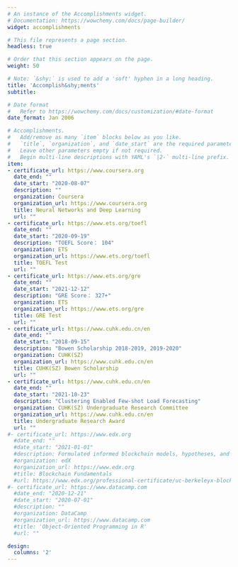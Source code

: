```yaml
---
# An instance of the Accomplishments widget.
# Documentation: https://wowchemy.com/docs/page-builder/
widget: accomplishments

# This file represents a page section.
headless: true

# Order that this section appears on the page.
weight: 50

# Note: `&shy;` is used to add a 'soft' hyphen in a long heading.
title: 'Accomplish&shy;ments'
subtitle:

# Date format
#   Refer to https://wowchemy.com/docs/customization/#date-format
date_format: Jan 2006

# Accomplishments.
#   Add/remove as many `item` blocks below as you like.
#   `title`, `organization`, and `date_start` are the required parameters.
#   Leave other parameters empty if not required.
#   Begin multi-line descriptions with YAML's `|2-` multi-line prefix.
item:
- certificate_url: https://www.coursera.org
  date_end: ""
  date_start: "2020-08-07"
  description: ""
  organization: Coursera
  organization_url: https://www.coursera.org
  title: Neural Networks and Deep Learning
  url: ""
- certificate_url: https://www.ets.org/toefl
  date_end: ""
  date_start: "2020-09-19"
  description: "TOEFL Score： 104"
  organization: ETS
  organization_url: https://www.ets.org/toefl
  title: TOEFL Test
  url: ""
- certificate_url: https://www.ets.org/gre
  date_end: ""
  date_start: "2021-12-12"
  description: "GRE Score： 327+"
  organization: ETS
  organization_url: https://www.ets.org/gre
  title: GRE Test
  url: ""
- certificate_url: https://www.cuhk.edu.cn/en
  date_end: ""
  date_start: "2018-09-15"
  description: "Bowen Scholarship 2018-2019, 2019-2020"
  organization: CUHK(SZ)
  organization_url: https://www.cuhk.edu.cn/en
  title: CUHK(SZ) Bowen Scholarship
  url: ""
- certificate_url: https://www.cuhk.edu.cn/en
  date_end: ""
  date_start: "2021-10-23"
  description: "Clustering Enabled Few-shot Load Forecasting"
  organization: CUHK(SZ) Undergraduate Research Committee
  organization_url: https://www.cuhk.edu.cn/en
  title: Undergraduate Research Award
  url: ""
#- certificate_url: https://www.edx.org
  #date_end: ""
  #date_start: "2021-01-01"
  #description: Formulated informed blockchain models, hypotheses, and use cases.
  #organization: edX
  #organization_url: https://www.edx.org
  #title: Blockchain Fundamentals
  #url: https://www.edx.org/professional-certificate/uc-berkeleyx-blockchain-fundamentals
#- certificate_url: https://www.datacamp.com
  #date_end: "2020-12-21"
  #date_start: "2020-07-01"
  #description: ""
  #organization: DataCamp
  #organization_url: https://www.datacamp.com
  #title: 'Object-Oriented Programming in R'
  #url: ""

design:
  columns: '2' 
---
```


